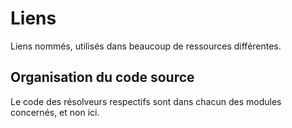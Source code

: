 Liens
=====

Liens nommés, utilisés dans beaucoup de ressources différentes.

Organisation du code source
---------------------------

Le code des résolveurs respectifs sont dans chacun des modules concernés, et non ici.
